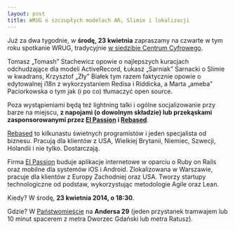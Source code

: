 ```yaml
---
layout: post
title: WRUG o szczupłych modelach AR, Slimie i lokalizacji
---
```


Już za dwa tygodnie, w **środę, 23 kwietnia**
zapraszamy na czwarte w tym roku spotkanie WRUG, tradycyjnie
[w siedzibie Centrum Cyfrowego](http://panstwomiasto.pl).

Tomasz „Tomash” Stachewicz opowie o najlepszych kuracjach
odchudzające dla modeli ActiveRecord, Łukasz „Sarniak” Sarnacki
o Slimie w kwadrans, Krzysztof „Zły” Białek tym razem faktycznie
opowie o edytowalnej i18n z wykorzystaniem Redisa i Riddicka,
a Marta „ameba” Paciorkowska o tym jak (i po co) tłumaczyć open source.

Poza wystąpieniami będą też lightning talki i ogólne socjalizowanie przy
barze na miejscu, **z napojami (o dowolnym składzie) lub przekąskami
zasponsorowanymi przez [El Passion](http://www.elpassion.com)
i [Rebased](http://rebased.pl)**.

[Rebased](http://rebased.pl) to kilkunastu świetnych programistów
i jeden specjalista od biznesu. Pracują dla klientów z USA, Wielkiej
Brytanii, Niemiec, Szwecji, Holandii i nie tylko. Dostarczają.

Firma [El Passion](http://www.elpassion.com) buduje aplikacje
internetowe w oparciu o Ruby on Rails oraz mobilne dla systemów
iOS i Android. Zlokalizowana w Warszawie, pracuje dla klientów
z Europy Zachodniej oraz USA. Tworzy startupy technologiczne od
podstaw, wykorzystując metodologie Agile oraz Lean.

Kiedy? W środę, **23 kwietnia 2014, o 18:30**.

Gdzie? W [Państwomieście](http://panstwomiasto.pl) na
**Andersa 29** (jeden przystanek tramwajem lub 10 minut
spacerem z metra Dworzec Gdański lub metra Ratusz).
